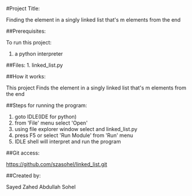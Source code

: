 #Project Title:

Finding the element in a singly linked list that's m elements from the end

##Prerequisites:

To run this project:
1. a python interpreter

##Files:
	1. linked_list.py


##How it works:

This project Finds the element in a singly linked list that's m elements from the end

##Steps for running the program:

1. goto IDLE(IDE for python) 
2. from 'File' menu select 'Open'
3. using file explorer window select and linked_list.py
4. press F5 or select 'Run Module' from 'Run' menu
5. IDLE shell will interpret and run the program

##Git access:

https://github.com/szasohel/linked_list.git

##Created by:

Sayed Zahed Abdullah Sohel